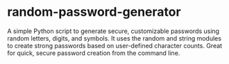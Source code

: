 # random-password-generator
A simple Python script to generate secure, customizable passwords using random letters, digits, and symbols. It uses the random and string modules to create strong passwords based on user-defined character counts. Great for quick, secure password creation from the command line.
